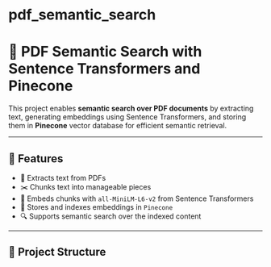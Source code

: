 # pdf_semantic_search

# 🧠 PDF Semantic Search with Sentence Transformers and Pinecone

This project enables **semantic search over PDF documents** by extracting text, generating embeddings using Sentence Transformers, and storing them in **Pinecone** vector database for efficient semantic retrieval.

---

## 📌 Features

- 📄 Extracts text from PDFs
- ✂️ Chunks text into manageable pieces
- 🧠 Embeds chunks with `all-MiniLM-L6-v2` from Sentence Transformers
- 🌲 Stores and indexes embeddings in `Pinecone`
- 🔍 Supports semantic search over the indexed content

---

## 📁 Project Structure


